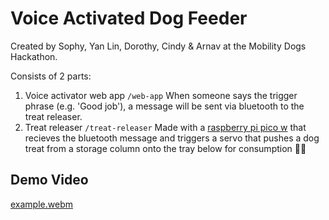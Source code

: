 # Voice Activated Dog Feeder

Created by Sophy, Yan Lin, Dorothy, Cindy & Arnav at the Mobility Dogs Hackathon.

Consists of 2 parts:

1. Voice activator web app `/web-app`
   When someone says the trigger phrase (e.g. 'Good job'), a message will be sent via bluetooth to the treat releaser.
2. Treat releaser `/treat-releaser`
   Made with a [raspberry pi pico w](https://www.raspberrypi.com/documentation/microcontrollers/raspberry-pi-pico.html) that recieves the bluetooth message and triggers a servo that pushes a dog treat from a storage column onto the tray below for consumption 🐶😀

## Demo Video
[example.webm](https://github.com/user-attachments/assets/3ff63398-0e05-43c3-be4b-992f99a804af)

